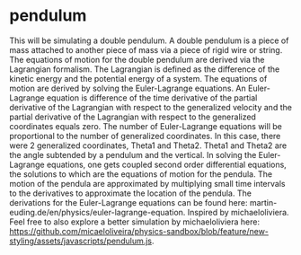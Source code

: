 # pendulum

This will be simulating a double pendulum. 
A double pendulum is a piece of mass attached to another piece of mass via a piece of rigid wire or string.
The equations of motion for the double pendulum are derived via the Lagrangian formalism. The Lagrangian is defined as the difference of the kinetic energy and the potential energy of a system. The equations of motion are derived by solving the Euler-Lagrange equations. An Euler-Lagrange equation is difference of the time derivative of the partial derivative of the Lagrangian with respect to the generalized velocity and the partial derivative of the Lagrangian with respect to the generalized coordinates equals zero. The number of Euler-Lagrange equations will be proportional to the number of generalized coordinates. In this case, there were 2 generalized coordinates, Theta1 and Theta2. Theta1 and Theta2 are the angle subtended by a pendulum and the vertical. In solving the Euler-Lagrange equations, one gets coupled second order differential equations, the solutions to which are the equations of motion for the pendula. The motion of the pendula are approximated by multiplying small time intervals to the derivatives to approximate the location of the pendula. The derivations for the Euler-Lagrange equations can be found here: martin-euding.de/en/physics/euler-lagrange-equation. Inspired by michaeloliviera. Feel free to also explore a better simulation by michaeloliviera here: https://github.com/micaeloliveira/physics-sandbox/blob/feature/new-styling/assets/javascripts/pendulum.js. 
